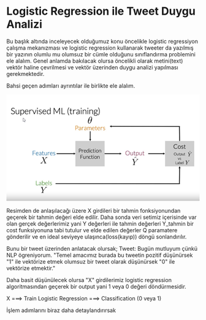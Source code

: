 # Logistic Regression ile Tweet Duygu Analizi

Bu başlık altında inceleyecek olduğumuz konu öncelikle logistic regressiyon çalışma mekanızması ve logistic regression kullanarak tweeter da yazılmış bir yazının olumlu mu olumsuz bir cümle olduğunu sınıflandırma problemini ele alalım. Genel anlamda bakılacak olursa öncelikli olarak metini(text) vektör haline çevrilmesi ve vektör üzerinden duygu analizi yapılması gerekmektedir.

Bahsi geçen adımları ayrıntılar ile birlikte ele alalım.

<img src="logistic.png">

Resimden de anlaşılacağı üzere X girdileri bir tahmin fonksiyonundan geçerek bir tahmin değeri elde edilir. Daha sonda veri setimiz içerisinde var olan gerçek değerlerimiz yani Y değerleri ile tahmin değerleri Y_tahmin bir cost funksiyonuna tabi tutulur ve elde edilen değerler Q paramatere gönderilir ve en ideal seviyeye ulaşınca(loss(kayıp)) döngü sonlandırılır.

Bunu bir tweet üzerinden anlatacak olursak;
 Tweet: Bugün mutluyum çünkü NLP ögreniyorum.  "Temel amacımız burada bu tweetin pozitif düşünürsek "1" ile vektörize etmek olumsuz bir tweet olarak düşünürsek "0" ile vektörize etmektir."
 
 Daha basit düşünülecek olursa "X" girdilerimiz logistic regression algoritmasından geçerek bir output yani 1 veya 0 değeri döndürmesidir.
 
 X ===> Train Logistic Regression ===> Classification (0 veya 1) 
 
 İşlem adımlarını biraz daha detaylandırırsak 
